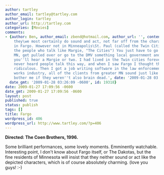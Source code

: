 ```yaml
---
author: tartley
author_email: tartley@tartley.com
author_login: tartley
author_url: http://tartley.com
categories: [Movies]
comments:
- {author: Ben, author_email: zbend@hotmail.com, author_url: '', content: 'As a Minnesotan,
    they\we most certainly do sound and act, not far off from the characterization
    in Fargo. However not in Minneapolis\St. Paul (called the Twin Cities, or for
    the people who talk like Margie, "The Cities") You just have to go to greater
    MN, get pulled over or go to the DMV something local government and you betcha
    you''ll hear a Margie or two. I had lived in the Twin cities forever and almost
    never heard people talk this way, and when I saw Fargo I thought they were being
    ridiculous. Then I got a job writing software in the law enforcement \ public
    works industry, all of the clients from greater MN sound just like that, wouldn''t
    bother me if they weren''t also brain dead.', date: '2009-01-28 03:26:09 -0600',
  date_gmt: '2009-01-28 03:26:09 -0600', id: 19318}
date: 2009-01-27 17:09:56 -0600
date_gmt: 2009-01-27 17:09:56 -0600
layout: post
published: true
status: publish
tags: []
title: Fargo
wordpress_id: 406
wordpress_url: http://www.tartley.com/?p=406
---
```


**Directed: The Coen Brothers, 1996.**

Some brilliant performances, some lovely moments. Emminently watchable.
Interesting point, I don't know about Fargo itself, or The Dakotas, but
the fine residents of Minnesota will insist that they neither sound or
act like the depicted characters, which is of course absolutely
charming. (love you guys! :-)
